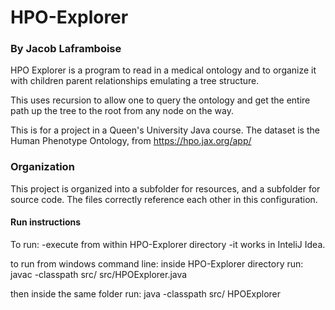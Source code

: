 # HPO-Explorer
### By Jacob Laframboise

HPO Explorer is a program to read in a medical ontology and to 
organize it with children parent relationships emulating a tree
structure. 

This uses recursion to allow one to query the ontology and 
get the entire path up the tree to the root from any
node on the way. 

This is for a project in a Queen's University Java course. 
The dataset is the Human Phenotype Ontology, from
https://hpo.jax.org/app/

### Organization
This project is organized into a subfolder for resources, and 
a subfolder for source code. The files correctly reference 
each other in this configuration. 

#### Run instructions
To run:
-execute from within HPO-Explorer directory
-it works in InteliJ Idea. 

to run from windows command line:
inside HPO-Explorer directory run:
javac -classpath src/ src/HPOExplorer.java

then inside the same folder run:
java -classpath src/ HPOExplorer


